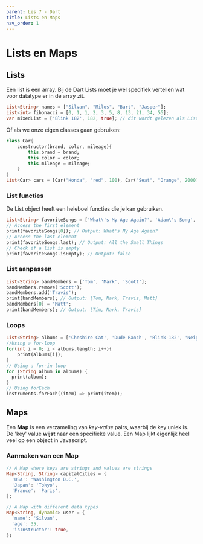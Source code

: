 ```yaml
---
parent: Les 7 - Dart
title: Lists en Maps
nav_order: 1
---
```


# Lists en Maps

## Lists
Een list is een array. Bij de Dart Lists moet je wel specifiek vertellen wat voor datatype er in de array zit.
```dart
List<String> names = ["Silvan", "Milos", "Bart", "Jasper"];
List<int> fibonacci = [0, 1, 1, 2, 3, 5, 8, 13, 21, 34, 55];
var mixedList = ['Blink 182', 182, true]; // dit wordt gelezen als List<Object>
```

Of als we onze eigen classes gaan gebruiken:
```dart
class Car{
    constructor(brand, color, mileage){
        this.brand = brand;
        this.color = color;
        this.mileage = mileage;
    }
}
List<Car> cars = [Car("Honda", "red", 100), Car("Seat", "Orange", 2000), Car("Kia", "blue", 2321)];
```

### List functies
De List object heeft een heleboel functies die je kan gebruiken.
```dart
List<String> favoriteSongs = ['What\'s My Age Again?', 'Adam\'s Song', 'All the Small Things'];
// Access the first element
print(favoriteSongs[0]); // Output: What's My Age Again?
// Access the last element
print(favoriteSongs.last); // Output: All the Small Things
// Check if a list is empty
print(favoriteSongs.isEmpty); // Output: false
```

### List aanpassen
```dart
List<String> bandMembers = ['Tom', 'Mark', 'Scott'];
bandMembers.remove('Scott');
bandMembers.add('Travis');
print(bandMembers); // Output: [Tom, Mark, Travis, Matt]
bandMembers[0] = 'Matt';
print(bandMembers); // Output: [Tim, Mark, Travis]
```

### Loops
```dart
List<String> albums = ['Cheshire Cat', 'Dude Ranch', 'Blink-182', 'Neighborhoods'];
//Using a for-loop
for(int i = 0; i < albums.length; i++){
    print(albums[i]);
}
// Using a for-in loop
for (String album in albums) {
  print(album);
}
// Using forEach
instruments.forEach((item) => print(item));
```

## Maps
Een **Map** is een verzameling van *key-value* pairs, waarbij de key uniek is. De 'key' value **wijst** naar een specifieke value. Een Map lijkt eigenlijk heel veel op een object in Javascript.

### Aanmaken van een Map
```dart
// A Map where keys are strings and values are strings
Map<String, String> capitalCities = {
  'USA': 'Washington D.C.',
  'Japan': 'Tokyo',
  'France': 'Paris',
};

// A Map with different data types
Map<String, dynamic> user = {
  'name': 'Silvan',
  'age': 35,
  'isInstructor': true,
};
```
